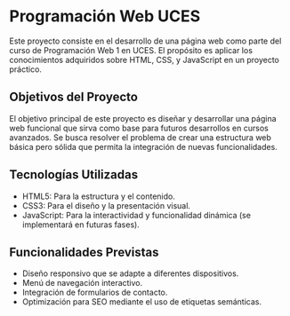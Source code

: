 # Programación Web UCES

Este proyecto consiste en el desarrollo de una página web como parte del curso de Programación Web 1 en UCES. El propósito es aplicar los conocimientos adquiridos sobre HTML, CSS, y JavaScript en un proyecto práctico.

## Objetivos del Proyecto

El objetivo principal de este proyecto es diseñar y desarrollar una página web funcional que sirva como base para futuros desarrollos en cursos avanzados. Se busca resolver el problema de crear una estructura web básica pero sólida que permita la integración de nuevas funcionalidades.


## Tecnologías Utilizadas

- HTML5: Para la estructura y el contenido.
- CSS3: Para el diseño y la presentación visual.
- JavaScript: Para la interactividad y funcionalidad dinámica (se implementará en futuras fases).


## Funcionalidades Previstas

- Diseño responsivo que se adapte a diferentes dispositivos.
- Menú de navegación interactivo.
- Integración de formularios de contacto.
- Optimización para SEO mediante el uso de etiquetas semánticas.

